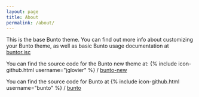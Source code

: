 ```yaml
---
layout: page
title: About
permalink: /about/
---
```


This is the base Bunto theme. You can find out more info about customizing your Bunto theme, as well as basic Bunto usage documentation at [buntor.isc](http://bunto.isc/)

You can find the source code for the Bunto new theme at:
{% include icon-github.html username="jglovier" %} /
[bunto-new](https://github.com/jglovier/bunto-new)

You can find the source code for Bunto at
{% include icon-github.html username="bunto" %} /
[bunto](https://github.com/bunto/bunto)
